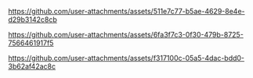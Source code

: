 

https://github.com/user-attachments/assets/511e7c77-b5ae-4629-8e4e-d29b3142c8cb




https://github.com/user-attachments/assets/6fa3f7c3-0f30-479b-8725-7566461917f5





https://github.com/user-attachments/assets/f317100c-05a5-4dac-bdd0-3b62af42ac8c

